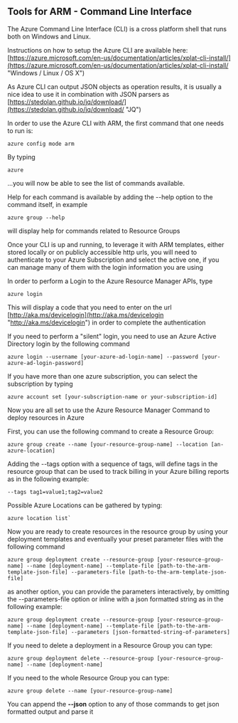 ## Tools for ARM - Command Line Interface 

The Azure Command Line Interface (CLI) is a cross platform shell that runs both on Windows and Linux.

Instructions on how to setup the Azure CLI are available here: [https://azure.microsoft.com/en-us/documentation/articles/xplat-cli-install/](https://azure.microsoft.com/en-us/documentation/articles/xplat-cli-install/ "Windows / Linux / OS X")

As Azure CLI can output JSON objects as operation results, it is usually a nice idea to use it in combination with JSON parsers as [https://stedolan.github.io/jq/download/](https://stedolan.github.io/jq/download/ "JQ")

In order to use the Azure CLI with ARM, the first command that one needs to run is:
    
	azure config mode arm

By typing
	
	azure

...you will now be able to see the list of commands available.

Help for each command is available by adding the --help option to the command itself, in example

    azure group --help

will display help for commands related to Resource Groups

Once your CLI is up and running, to leverage it with ARM templates, either stored locally or on publicly accessible http urls, you will need to authenticate to your Azure Subscription and select the active one, if you can manage many of them with the login information you are using

In order to perform a Login to the Azure Resource Manager APIs, type

	azure login

This will display a code that you need to enter on the url [http://aka.ms/devicelogin](http://aka.ms/devicelogin "http://aka.ms/devicelogin") in order to complete the authentication

If you need to perform a "silent" login, you need to use an Azure Active Directory login by the following command
    
	azure login --username [your-azure-ad-login-name] --password [your-azure-ad-login-password]

If you have more than one azure subscription, you can select the subscription by typing

    azure account set [your-subscription-name or your-subscription-id]

Now you are all set to use the Azure Resource Manager Command to deploy resources in Azure

First, you can use the following command to create a Resource Group:
    
	azure group create --name [your-resource-group-name] --location [an-azure-location]

Adding the --tags option with a sequence of tags, will define tags in the resource group that can be used to track billing in your Azure billing reports as in the following example:

	--tags tag1=value1;tag2=value2

Possible Azure Locations can be gathered by typing:

	azure location list`

Now you are ready to create resources in the resource group by using your deployment templates and eventually your preset parameter files with the following command

    azure group deployment create --resource-group [your-resource-group-name] --name [deployment-name] --template-file [path-to-the-arm-template-json-file] --parameters-file [path-to-the-arm-template-json-file]

as another option, you can provide the parameters interactively, by omitting the --parameters-file option or inline with a json formatted string as in the following example:

	azure group deployment create --resource-group [your-resource-group-name] --name [deployment-name] --template-file [path-to-the-arm-template-json-file] --parameters [json-formatted-string-of-parameters]

If you need to delete a deployment in a Resource Group you can type:

    azure group deployment delete --resource-group [your-resource-group-name] --name [deployment-name]

If you need to the whole Resource Group you can type:

    azure group delete --name [your-resource-group-name]

You can append the **--json** option to any of those commands to get json formatted output and parse it

